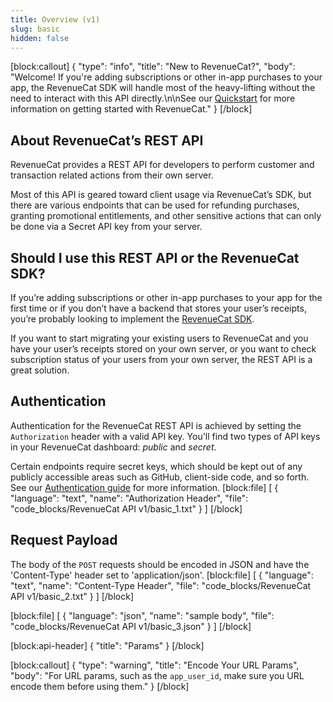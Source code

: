 ```yaml
---
title: Overview (v1)
slug: basic
hidden: false
---
```

[block:callout]
{
  "type": "info",
  "title": "New to RevenueCat?",
  "body": "Welcome! If you're adding subscriptions or other in-app purchases to your app, the RevenueCat SDK will handle most of the heavy-lifting without the need to interact with this API directly.\n\nSee our [Quickstart](doc:getting-started) for more information on getting started with RevenueCat."
}
[/block]
## About RevenueCat’s REST API

RevenueCat provides a REST API for developers to perform customer and transaction related actions from their own server. 

Most of this API is geared toward client usage via RevenueCat’s SDK, but there are various endpoints that can be used for refunding purchases, granting promotional entitlements, and other sensitive actions that can only be done via a Secret API key from your server.

## Should I use this REST API or the RevenueCat SDK?

If you’re adding subscriptions or other in-app purchases to your app for the first time or if you don’t have a backend that stores your user’s receipts, you’re probably looking to implement the [RevenueCat SDK](doc:installation).

If you want to start migrating your existing users to RevenueCat and you have your user’s receipts stored on your own server, or you want to check subscription status of your users from your own server, the REST API is a great solution.

## Authentication

Authentication for the RevenueCat REST API is achieved by setting the `Authorization` header with a valid API key. You'll find two types of API keys in your RevenueCat dashboard: *public* and *secret*.

Certain endpoints require secret keys, which should be kept out of any publicly accessible areas such as GitHub, client-side code, and so forth. See our [Authentication guide](doc:authentication) for more information.
[block:file]
[
  {
    "language": "text",
    "name": "Authorization Header",
    "file": "code_blocks/RevenueCat API v1/basic_1.txt"
  }
]
[/block]
## Request Payload

The body of the `POST` requests should be encoded in JSON and have the 'Content-Type' header set to 'application/json'.
[block:file]
[
  {
    "language": "text",
    "name": "Content-Type Header",
    "file": "code_blocks/RevenueCat API v1/basic_2.txt"
  }
]
[/block]

[block:file]
[
  {
    "language": "json",
    "name": "sample body",
    "file": "code_blocks/RevenueCat API v1/basic_3.json"
  }
]
[/block]

[block:api-header]
{
  "title": "Params"
}
[/block]

[block:callout]
{
  "type": "warning",
  "title": "Encode Your URL Params",
  "body": "For URL params, such as the `app_user_id`, make sure you URL encode them before using them."
}
[/block]